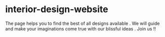 # interior-design-website
The page helps you to find the best of all designs available . We will guide and make your imaginations come true with our blissful ideas . Join us !!
